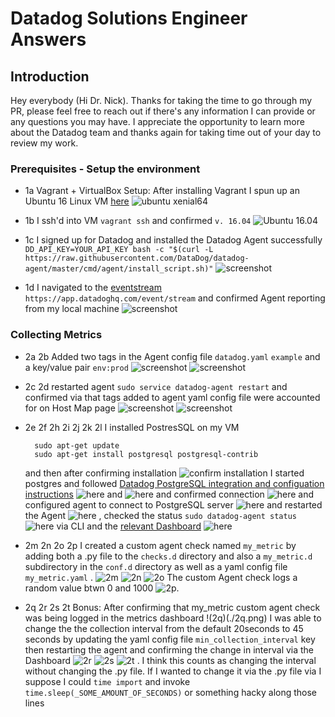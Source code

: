 <!-- Your answers to the questions go here. -->

# Datadog Solutions Engineer Answers

## Introduction

Hey everybody (Hi Dr. Nick). Thanks for taking the time to go through my PR, please feel free to reach out if there's any information I can provide or any questions you may have.  I appreciate the opportunity to learn more about the Datadog team and thanks again for taking time out of your day to review my work.


### Prerequisites - Setup the environment

- 1a Vagrant + VirtualBox Setup: After installing Vagrant I spun up an Ubuntu 16 Linux VM [here](https://app.vagrantup.com/ubuntu/boxes/xenial64)  ![ubuntu xenial64](./1a_update.png)

- 1b I ssh'd into VM `vagrant ssh` and confirmed `v. 16.04` ![Ubuntu 16.04](./1b.png)

- 1c I signed up for Datadog and installed the Datadog Agent  successfully  ` DD_API_KEY=YOUR_API_KEY bash -c "$(curl -L https://raw.githubusercontent.com/DataDog/datadog-agent/master/cmd/agent/install_script.sh)"` ![screenshot](./1c.png)

- 1d I navigated to the [eventstream](https://app.datadoghq.com/event/stream) `https://app.datadoghq.com/event/stream` and confirmed Agent reporting from my local machine ![screenshot](./1d.png)


### Collecting Metrics

- 2a 2b Added two tags in the Agent config file `datadog.yaml` `example` and a key/value pair `env:prod` ![screenshot](./2a.png) ![screenshot](./2b.png)

- 2c 2d restarted agent `sudo service datadog-agent restart` and confirmed via that tags added to agent yaml config file were accounted for on Host Map page ![screenshot](./2c.png) ![screenshot](./2d.png)

- 2e 2f 2h 2i 2j 2k 2l I installed PostresSQL on my VM
  ```
    sudo apt-get update
    sudo apt-get install postgresql postgresql-contrib
  ```
  and then after confirming installation ![confirm installation](./2e.png) I started postgres and followed [Datadog PostgreSQL integration and configuation instructions](https://app.datadoghq.com/account/settings#integrations/postgres) ![here](./2f.png) and ![here](./2g.png) and confirmed connection ![here](./2h.png) and configured agent to connect to PostgreSQL server ![here](./2i.png) and restarted the Agent ![here](./2j.png) , checked the status `sudo datadog-agent status` ![here](./2k.png) via CLI and the [relevant Dashboard](https://app.datadoghq.com/dash/integration/17/postgres---metrics) ![here](./2l.png)

- 2m 2n 2o 2p I created a custom agent check named `my_metric` by adding both a .py file to the `checks.d` directory and also a `my_metric.d` subdirectory in the `conf.d` directory as well as a yaml config file `my_metric.yaml` . ![2m](./2m.png) ![2n](./2n.png) ![2o](./2o.png) The custom Agent check logs a random value btwn 0 and 1000 ![2p](./2p.png).

- 2q 2r 2s 2t Bonus: After confirming that my_metric custom agent check was being logged in the metrics dashboard !(2q)(./2q.png) I was able to change the the collection interval from the default 20seconds to 45 seconds by updating the yaml config file `min_collection_interval` key then restarting the agent and confirming the change in interval via the Dashboard ![2r](./2r.png) ![2s](./2s.png) ![2t](./2t.png) . I think this counts as changing the interval without changing the .py file. If I wanted to change it via the .py file via I suppose I could `time import` and invoke `time.sleep(_SOME_AMOUNT_OF_SECONDS)` or something hacky along those lines
